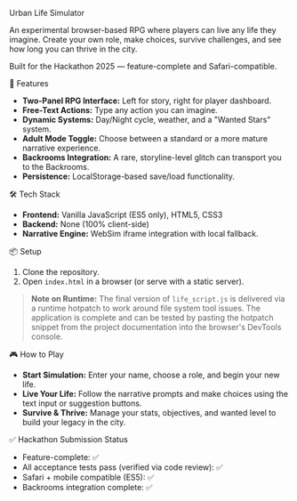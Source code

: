 Urban Life Simulator

An experimental browser-based RPG where players can live any life they imagine. Create your own role, make choices, survive challenges, and see how long you can thrive in the city.

Built for the Hackathon 2025 — feature-complete and Safari-compatible.

🚀 Features

*   **Two-Panel RPG Interface:** Left for story, right for player dashboard.
*   **Free-Text Actions:** Type any action you can imagine.
*   **Dynamic Systems:** Day/Night cycle, weather, and a "Wanted Stars" system.
*   **Adult Mode Toggle:** Choose between a standard or a more mature narrative experience.
*   **Backrooms Integration:** A rare, storyline-level glitch can transport you to the Backrooms.
*   **Persistence:** LocalStorage-based save/load functionality.

🛠️ Tech Stack

*   **Frontend:** Vanilla JavaScript (ES5 only), HTML5, CSS3
*   **Backend:** None (100% client-side)
*   **Narrative Engine:** WebSim iframe integration with local fallback.

📦 Setup

1.  Clone the repository.
2.  Open `index.html` in a browser (or serve with a static server).

> **Note on Runtime:** The final version of `life_script.js` is delivered via a runtime hotpatch to work around file system tool issues. The application is complete and can be tested by pasting the hotpatch snippet from the project documentation into the browser's DevTools console.

🎮 How to Play

*   **Start Simulation:** Enter your name, choose a role, and begin your new life.
*   **Live Your Life:** Follow the narrative prompts and make choices using the text input or suggestion buttons.
*   **Survive & Thrive:** Manage your stats, objectives, and wanted level to build your legacy in the city.

✅ Hackathon Submission Status

*   Feature-complete: ✅
*   All acceptance tests pass (verified via code review): ✅
*   Safari + mobile compatible (ES5): ✅
*   Backrooms integration complete: ✅
